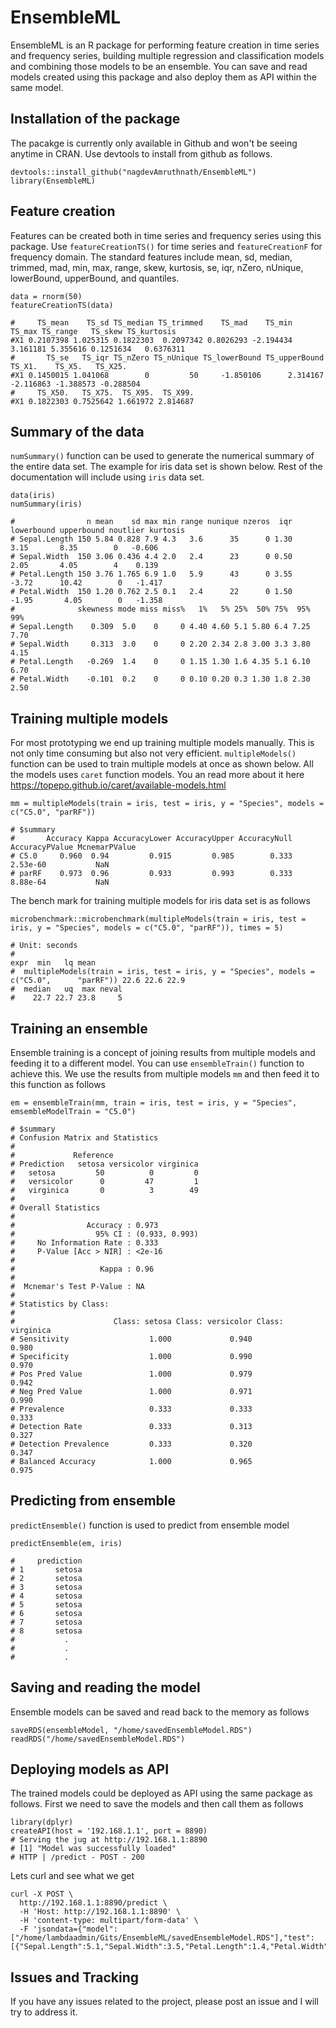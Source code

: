 # EnsembleML

EnsembleML is an R package for performing feature creation in time series and frequency series, building multiple regression and classification models and combining those models to be an ensemble. You can save and read models created using this package and also deploy them as API within the same model. 

## Installation of the package
The pacakge is currently only available in Github and won't be seeing anytime in CRAN. Use devtools to install from github as follows. 

```
devtools::install_github("nagdevAmruthnath/EnsembleML")
library(EnsembleML)
```

## Feature creation
Features can be created both in time series and frequency series using this package. Use `featureCreationTS()` for time series and `featureCreationF` for frequency domain. The standard features include mean, sd, median, trimmed, mad, min, max, range, skew, kurtosis, se, iqr, nZero, nUnique, lowerBound, upperBound, and quantiles. 

```
data = rnorm(50)
featureCreationTS(data)

#     TS_mean    TS_sd TS_median TS_trimmed    TS_mad    TS_min   TS_max TS_range   TS_skew TS_kurtosis
#X1 0.2107398 1.025315 0.1822303  0.2097342 0.8026293 -2.194434 3.161181 5.355616 0.1251634   0.6376311
#       TS_se   TS_iqr TS_nZero TS_nUnique TS_lowerBound TS_upperBound    TS_X1.    TS_X5.   TS_X25.
#X1 0.1450015 1.041068        0         50     -1.850106      2.314167 -2.116863 -1.388573 -0.288504
#     TS_X50.   TS_X75.  TS_X95.  TS_X99.
#X1 0.1822303 0.7525642 1.661972 2.814687
```

## Summary of the data
`numSummary()` function can be used to generate the numerical summary of the entire data set. The example for iris data set is shown below. Rest of the documentation will include using `iris` data set. 

```
data(iris)
numSummary(iris)

#                n mean    sd max min range nunique nzeros  iqr lowerbound upperbound noutlier kurtosis
# Sepal.Length 150 5.84 0.828 7.9 4.3   3.6      35      0 1.30       3.15       8.35        0   -0.606
# Sepal.Width  150 3.06 0.436 4.4 2.0   2.4      23      0 0.50       2.05       4.05        4    0.139
# Petal.Length 150 3.76 1.765 6.9 1.0   5.9      43      0 3.55      -3.72      10.42        0   -1.417
# Petal.Width  150 1.20 0.762 2.5 0.1   2.4      22      0 1.50      -1.95       4.05        0   -1.358
#              skewness mode miss miss%   1%   5% 25%  50% 75%  95%  99%
# Sepal.Length    0.309  5.0    0     0 4.40 4.60 5.1 5.80 6.4 7.25 7.70
# Sepal.Width     0.313  3.0    0     0 2.20 2.34 2.8 3.00 3.3 3.80 4.15
# Petal.Length   -0.269  1.4    0     0 1.15 1.30 1.6 4.35 5.1 6.10 6.70
# Petal.Width    -0.101  0.2    0     0 0.10 0.20 0.3 1.30 1.8 2.30 2.50

```

## Training multiple models
For most prototyping we end up training multiple models manually. This is not only time consuming but also not very efficient. `multipleModels()` function can be used to train multiple models at once as shown below. All the models uses `caret` function models. You an read more about it here https://topepo.github.io/caret/available-models.html

```
mm = multipleModels(train = iris, test = iris, y = "Species", models = c("C5.0", "parRF"))

# $summary
#       Accuracy Kappa AccuracyLower AccuracyUpper AccuracyNull AccuracyPValue McnemarPValue
# C5.0     0.960  0.94         0.915         0.985        0.333       2.53e-60           NaN
# parRF    0.973  0.96         0.933         0.993        0.333       8.88e-64           NaN
```

The bench mark for training multiple models for iris data set is as follows

```
microbenchmark::microbenchmark(multipleModels(train = iris, test = iris, y = "Species", models = c("C5.0", "parRF")), times = 5)

# Unit: seconds
#                                                                                        expr  min   lq mean 
#  multipleModels(train = iris, test = iris, y = "Species", models = c("C5.0",      "parRF")) 22.6 22.6 22.9
#  median   uq  max neval
#    22.7 22.7 23.8     5
```

## Training an ensemble
Ensemble training is a concept of joining results from multiple models and feeding it to a different model. You can use `ensembleTrain()` function to achieve this. We use the results from multiple models `mm` and then feed it to this function as follows

```
em = ensembleTrain(mm, train = iris, test = iris, y = "Species", emsembleModelTrain = "C5.0")

# $summary
# Confusion Matrix and Statistics
# 
#             Reference
# Prediction   setosa versicolor virginica
#   setosa         50          0         0
#   versicolor      0         47         1
#   virginica       0          3        49
# 
# Overall Statistics
#                                         
#                Accuracy : 0.973         
#                  95% CI : (0.933, 0.993)
#     No Information Rate : 0.333         
#     P-Value [Acc > NIR] : <2e-16        
#                                         
#                   Kappa : 0.96          
#                                         
#  Mcnemar's Test P-Value : NA            
# 
# Statistics by Class:
# 
#                      Class: setosa Class: versicolor Class: virginica
# Sensitivity                  1.000             0.940            0.980
# Specificity                  1.000             0.990            0.970
# Pos Pred Value               1.000             0.979            0.942
# Neg Pred Value               1.000             0.971            0.990
# Prevalence                   0.333             0.333            0.333
# Detection Rate               0.333             0.313            0.327
# Detection Prevalence         0.333             0.320            0.347
# Balanced Accuracy            1.000             0.965            0.975
```

## Predicting from ensemble
`predictEnsemble()` function is used to predict from ensemble model

```
predictEnsemble(em, iris)

#     prediction
# 1       setosa
# 2       setosa
# 3       setosa
# 4       setosa
# 5       setosa
# 6       setosa
# 7       setosa
# 8       setosa
#           .
#           .
#           .
```
## Saving and reading the model
Ensemble models can be saved and read back to the memory as follows

```
saveRDS(ensembleModel, "/home/savedEnsembleModel.RDS")
readRDS("/home/savedEnsembleModel.RDS")
```

## Deploying models as API
The trained models could be deployed as API using the same package as follows. First we need to save the models and then call them as follows

```
library(dplyr)
createAPI(host = '192.168.1.1', port = 8890)
# Serving the jug at http://192.168.1.1:8890
# [1] "Model was successfully loaded"
# HTTP | /predict - POST - 200 
```

Lets curl and see what we get

```
curl -X POST \
  http://192.168.1.1:8890/predict \
  -H 'Host: http://192.168.1.1:8890' \
  -H 'content-type: multipart/form-data' \
  -F 'jsondata={"model":["/home/lambdaadmin/Gits/EnsembleML/savedEnsembleModel.RDS"],"test":[{"Sepal.Length":5.1,"Sepal.Width":3.5,"Petal.Length":1.4,"Petal.Width":0.2,"Species":"setosa"}]}'
```

## Issues and Tracking
If you have any issues related to the project, please post an issue and I will try to address it. 




